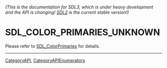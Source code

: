 ###### (This is the documentation for SDL3, which is under heavy development and the API is changing! [SDL2](https://wiki.libsdl.org/SDL2/) is the current stable version!)
# SDL_COLOR_PRIMARIES_UNKNOWN

Please refer to [SDL_ColorPrimaries](SDL_ColorPrimaries) for details.

----
[CategoryAPI](CategoryAPI), [CategoryAPIEnumerators](CategoryAPIEnumerators)

